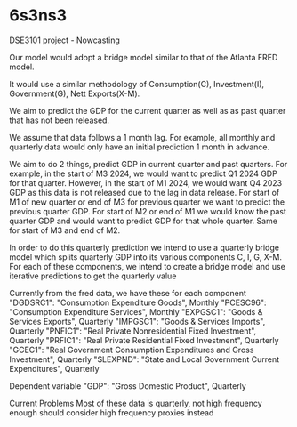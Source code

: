 # 6s3ns3
DSE3101 project - Nowcasting

Our model would adopt a bridge model similar to that of the Atlanta FRED model.

It would use a similar methodology of Consumption(C), Investment(I), Government(G), Nett Exports(X-M).

We aim to predict the GDP for the current quarter as well as as past quarter that has not been released. 

We assume that data follows a 1 month lag. For example, all monthly and quarterly data would only have an initial prediction 1 month in advance.

We aim to do 2 things, predict GDP in current quarter and past quarters. For example, in the start of M3 2024, we would want to predict Q1 2024 GDP for that quarter. However, in the start of M1 2024, we would want  Q4 2023 GDP as this data is not released due to the lag in data release. For start of M1 of new quarter or end of M3 for previous quarter we want to predict the previous quarter GDP. For start of M2 or end of M1 we would know the past quarter GDP and would want to predict GDP for that whole quarter. Same for start of M3 and end of M2.

In order to do this quarterly prediction we intend to use a quarterly bridge model which splits quarterly GDP into its various components C, I, G, X-M. For each of these components, we intend to create a bridge model and use iterative predictions to get the quarterly value

Currently from the fred data, we have these for each component
"DGDSRC1": "Consumption Expenditure Goods", Monthly
"PCESC96": "Consumption Expenditure Services", Monthly
"EXPGSC1": "Goods & Services Exports", Quarterly
"IMPGSC1": "Goods & Services Imports", Quarterly
"PNFIC1": "Real Private Nonresidential Fixed Investment", Quarterly
"PRFIC1": "Real Private Residential Fixed Investment", Quarterly
"GCEC1": "Real Government Consumption Expenditures and Gross Investment", Quarterly
"SLEXPND": "State and Local Government Current Expenditures", Quarterly

Dependent variable
"GDP": "Gross Domestic Product", Quarterly

Current Problems
Most of these data is quarterly, not high frequency enough should consider high frequency proxies instead
